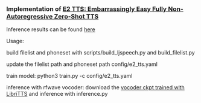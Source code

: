 ### Implementation of [E2 TTS: Embarrassingly Easy Fully Non-Autoregressive Zero-Shot TTS](https://arxiv.org/abs/2406.18009)

Inference results can be found [here](https://github.com/lucidrains/e2-tts-pytorch/issues/25)

Usage:

build filelist and phoneset with scripts/build_ljspeech.py and build_filelist.py

update the filelist path and phoneset path config/e2_tts.yaml

train model: python3 train.py -c config/e2_tts.yaml

inference with rfwave vocoder: download the [vocoder ckpt trained with LibriTTS](https://drive.google.com/file/d/1IQNXAAVRTtr9P8Gc-CoPeRIJ_l_O4y38) and inference with inference.py
